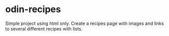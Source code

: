 # odin-recipes

Simple project using html only. Create a recipes page with images and 
links to several different recipes with lists.

